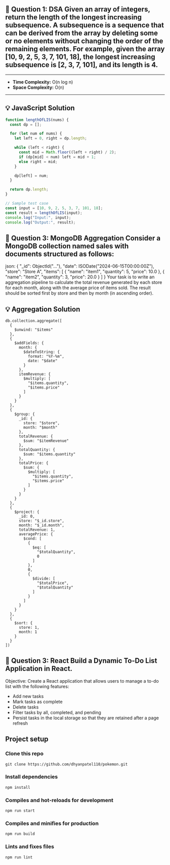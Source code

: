 ## 📘 Question 1: DSA Given an array of integers, return the length of the longest increasing subsequence. A subsequence is a sequence that can be derived from the array by deleting some or no elements without changing the order of the remaining elements. For example, given the array [10, 9, 2, 5, 3, 7, 101, 18], the longest increasing subsequence is [2, 3, 7, 101], and its length is 4.
---
- **Time Complexity:** O(n log n)  
- **Space Complexity:** O(n)

---

## 💡 JavaScript Solution

```js
function lengthOfLIS(nums) {
  const dp = [];

  for (let num of nums) {
    let left = 0, right = dp.length;

    while (left < right) {
      const mid = Math.floor((left + right) / 2);
      if (dp[mid] < num) left = mid + 1;
      else right = mid;
    }

    dp[left] = num;
  }

  return dp.length;
}

// Sample test case
const input = [10, 9, 2, 5, 3, 7, 101, 18];
const result = lengthOfLIS(input);
console.log("Input:", input);
console.log("Output:", result);
```

## 📘 Question 3: MongoDB Aggregation Consider a MongoDB collection named sales with documents structured as follows:
json:
{
    "_id": ObjectId("..."),
    "date": ISODate("2024-06-15T00:00:00Z"),
    "store": "Store A",
    "items": [
        {
            "name": "item1",
            "quantity": 5,
            "price": 10.0
        },
        {
            "name": "item2",
            "quantity": 3,
            "price": 20.0
        }
    ]
}
Your task is to write an aggregation pipeline to calculate the total revenue generated by each store for each month, along with the average price of items sold. The result should be sorted first by store and then by month (in ascending order).


## 💡 Aggregation  Solution

```Aggregation
db.collection.aggregate([
  {
    $unwind: "$items"
  },
  {
    $addFields: {
      month: {
        $dateToString: {
          format: "%Y-%m",
          date: "$date"
        }
      },
      itemRevenue: {
        $multiply: [
          "$items.quantity",
          "$items.price"
        ]
      }
    }
  },
  {
    $group: {
      _id: {
        store: "$store",
        month: "$month"
      },
      totalRevenue: {
        $sum: "$itemRevenue"
      },
      totalQuantity: {
        $sum: "$items.quantity"
      },
      totalPrice: {
        $sum: {
          $multiply: [
            "$items.quantity",
            "$items.price"
          ]
        }
      }
    }
  },
  {
    $project: {
      _id: 0,
      store: "$_id.store",
      month: "$_id.month",
      totalRevenue: 1,
      averagePrice: {
        $cond: [
          {
            $eq: [
              "$totalQuantity",
              0
            ]
          },
          0,
          {
            $divide: [
              "$totalPrice",
              "$totalQuantity"
            ]
          }
        ]
      }
    }
  },
  {
    $sort: {
      store: 1,
      month: 1
    }
  }
])
```

## 📘 Question 3: React Build a Dynamic To-Do List Application in React.
Objective:
Create a React application that allows users to manage a to-do list with the following features:
-	Add new tasks
-	Mark tasks as complete
-	Delete tasks
-	Filter tasks by all, completed, and pending
-	Persist tasks in the local storage so that they are retained after a page refresh

## Project setup

### Clone this repo

```
git clone https://github.com/dhyanpatel110/pokemon.git
```

### Install dependencies

```
npm install
```

### Compiles and hot-reloads for development

```
npm run start
```

### Compiles and minifies for production

```
npm run build
```

### Lints and fixes files

```
npm run lint
```
